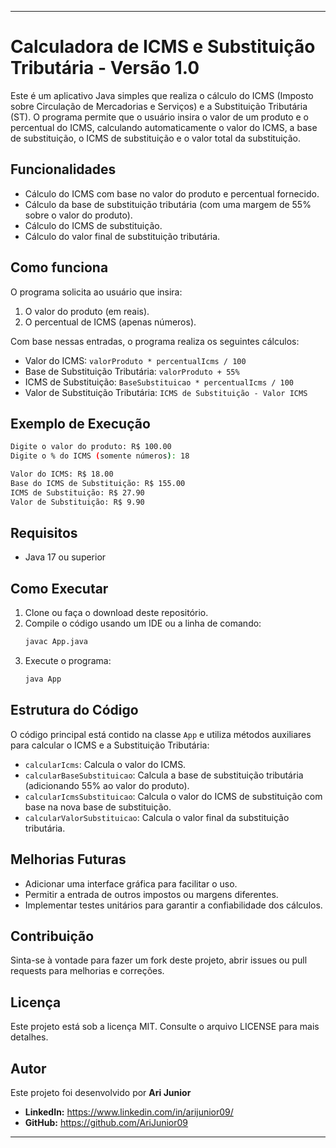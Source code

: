
---

# Calculadora de ICMS e Substituição Tributária - Versão 1.0

Este é um aplicativo Java simples que realiza o cálculo do ICMS (Imposto sobre Circulação de Mercadorias e Serviços) e a Substituição Tributária (ST). O programa permite que o usuário insira o valor de um produto e o percentual do ICMS, calculando automaticamente o valor do ICMS, a base de substituição, o ICMS de substituição e o valor total da substituição.

## Funcionalidades

- Cálculo do ICMS com base no valor do produto e percentual fornecido.
- Cálculo da base de substituição tributária (com uma margem de 55% sobre o valor do produto).
- Cálculo do ICMS de substituição.
- Cálculo do valor final de substituição tributária.

## Como funciona

O programa solicita ao usuário que insira:
1. O valor do produto (em reais).
2. O percentual de ICMS (apenas números).

Com base nessas entradas, o programa realiza os seguintes cálculos:
- Valor do ICMS: `valorProduto * percentualIcms / 100`
- Base de Substituição Tributária: `valorProduto + 55%`
- ICMS de Substituição: `BaseSubstituicao * percentualIcms / 100`
- Valor de Substituição Tributária: `ICMS de Substituição - Valor ICMS`

## Exemplo de Execução

```bash
Digite o valor do produto: R$ 100.00
Digite o % do ICMS (somente números): 18

Valor do ICMS: R$ 18.00
Base do ICMS de Substituição: R$ 155.00
ICMS de Substituição: R$ 27.90
Valor de Substituição: R$ 9.90
```

## Requisitos

- Java 17 ou superior

## Como Executar

1. Clone ou faça o download deste repositório.
2. Compile o código usando um IDE ou a linha de comando:
   ```bash
   javac App.java
   ```
3. Execute o programa:
   ```bash
   java App
   ```

## Estrutura do Código

O código principal está contido na classe `App` e utiliza métodos auxiliares para calcular o ICMS e a Substituição Tributária:
- `calcularIcms`: Calcula o valor do ICMS.
- `calcularBaseSubstituicao`: Calcula a base de substituição tributária (adicionando 55% ao valor do produto).
- `calcularIcmsSubstituicao`: Calcula o valor do ICMS de substituição com base na nova base de substituição.
- `calcularValorSubstituicao`: Calcula o valor final da substituição tributária.

## Melhorias Futuras

- Adicionar uma interface gráfica para facilitar o uso.
- Permitir a entrada de outros impostos ou margens diferentes.
- Implementar testes unitários para garantir a confiabilidade dos cálculos.

## Contribuição

Sinta-se à vontade para fazer um fork deste projeto, abrir issues ou pull requests para melhorias e correções.

## Licença

Este projeto está sob a licença MIT. Consulte o arquivo LICENSE para mais detalhes.


## Autor
Este projeto foi desenvolvido por **Ari Junior**

- **LinkedIn:** https://www.linkedin.com/in/arijunior09/
- **GitHub:** https://github.com/AriJunior09

---